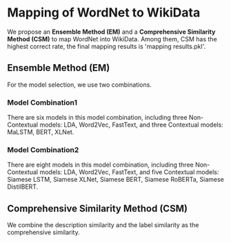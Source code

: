 # Mapping of WordNet to WikiData

We propose an **Ensemble Method (EM)** and a **Comprehensive Similarity Method (CSM)** to map WordNet into WikiData. Among them, CSM has the highest correct rate, the final mapping results is 'mapping results.pkl'.



## Ensemble Method (EM)

For the model selection, we use two combinations.

### Model Combination1

There are six models in this model combination, including three Non-Contextual models: LDA, Word2Vec, FastText, and three Contextual models: MaLSTM, BERT, XLNet.

### Model Combination2

There are eight models in this model combination, including three Non-Contextual models: LDA, Word2Vec, FastText, and five Contextual models: Siamese LSTM, Siamese XLNet, Siamese BERT, Siamese RoBERTa, Siamese DistilBERT.



## Comprehensive Similarity Method (CSM) 

We combine the description similarity and the label similarity as the comprehensive similarity.